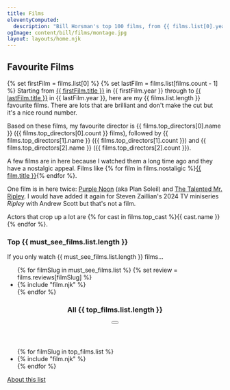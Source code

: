 ```yaml
---
title: Films
eleventyComputed:
  description: "Bill Horsman's top 100 films, from {{ films.list[0].year }} to {{ films.list[films.count - 1].year }} including Diva, Ghost Dog: The Way of the Samurai, Night on Earth, Woman at War and Portrait of a Lady on Fire."
ogImage: content/bill/films/montage.jpg
layout: layouts/home.njk
---
```


## Favourite Films

{% set firstFilm = films.list[0] %}
{% set lastFilm = films.list[films.count - 1] %}
Starting from <a href="{{ firstFilm.slug }}">{{ firstFilm.title }}</a> in {{ firstFilm.year }} through to <a href="{{ lastFilm.slug }}">{{ lastFilm.title }}</a> in {{ lastFilm.year }}, here are my {{ films.list.length }} favourite films. There are lots that are brilliant and don't make the cut but it's a nice round number. 

Based on these films, my favourite director is {{ films.top_directors[0].name }} ({{ films.top_directors[0].count }} films), followed by {{ films.top_directors[1].name }} ({{ films.top_directors[1].count }}) and {{ films.top_directors[2].name }} ({{ films.top_directors[2].count }}).

A few films are in here because I watched them a long time ago and they have a nostalgic appeal. Films like <span class="sentence-list">{% for film in films.nostaligic %}<span><a href="{{ film.slug }}">{{ film.title }}</a></span>{% endfor %}</span>.

One film is in here twice: <a href="purple-noon-1960">Purple Noon</a> (aka Plan Soleil) and <a href="the-talented-mr-ripley-1999">The Talented Mr. Ripley</a>. I would have added it again for Steven Zaillian's 2024 TV miniseries <em>Ripley</em> with Andrew Scott but that's not a film.

Actors that crop up a lot are <span class="sentence-list">{% for cast in films.top_cast %}<span>{{ cast.name }}</span>{% endfor %}</span>.

### Top {{ must_see_films.list.length }}

If you only watch {{ must_see_films.list.length }} films&hellip;

<ul class="film-list">
{% for filmSlug in must_see_films.list %}
  {% set review = films.reviews[filmSlug] %}
  <li>
    {% include "film.njk" %}
  </li>
{% endfor %}
</ul>

<section class="list">
  <header>
    <h3>All {{ top_films.list.length }}</h3>
    <button type="button" data-toggle-list="posters" aria-label="Toggle view">
      <i class="fa-solid fa-list"></i>
      <i class="fa-solid fa-grip posters"></i> 
    </button>
  </header>
  <ul class="film-list">
  {% for filmSlug in top_films.list %}
  <li>
    {% include "film.njk" %}
  </li>
  {% endfor %}
  </ul>
</section>

<footer>
  <a href="about">About this list</a>
</footer>
